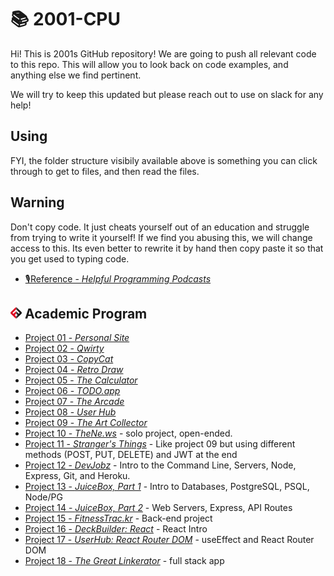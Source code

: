 # 📚 2001-CPU

Hi! This is 2001s GitHub repository! We are going to push all relevant code to this repo. This will allow you to look back on code examples, and anything else we find pertinent.

We will try to keep this updated but please reach out to use on slack for any help!

## Using

FYI, the folder structure visibily available above is something you can click through to get to files, and then read the files.

## Warning

Don't copy code. It just cheats yourself out of an education and struggle from trying to write it yourself! If we find you abusing this, we will change access to this. Its even better to rewrite it by hand then copy paste it so that you get used to typing code.

- [🎙️Reference - _Helpful Programming Podcasts_](reference/podcast-list.md)

## ![FSA](/logo.png) Academic Program

- [Project 01 - _Personal Site_](project_01)
- [Project 02 - _Qwirty_](project_02)
- [Project 03 - _CopyCat_](project_03)
- [Project 04 - _Retro Draw_](project_04)
- [Project 05 - _The Calculator_](project_05)
- [Project 06 - _TODO.app_](project_06)
- [Project 07 - _The Arcade_](project_07)
- [Project 08 - _User Hub_](project_08)
- [Project 09 - _The Art Collector_](project_09)
- [Project 10 - _TheNe.ws_](project_10) - solo project, open-ended.
- [Project 11 - _Stranger's Things_](project_11) - Like project 09 but using different methods (POST, PUT, DELETE) and JWT at the end
- [Project 12 - _DevJobz_](project_12) - Intro to the Command Line, Servers, Node, Express, Git, and Heroku.
- [Project 13 - _JuiceBox, Part 1_](project_13) - Intro to Databases, PostgreSQL, PSQL, Node/PG
- [Project 14 - _JuiceBox, Part 2_](project_14) - Web Servers, Express, API Routes
- [Project 15 - _FitnessTrac.kr_](project_15) - Back-end project
- [Project 16 - _DeckBuilder: React_](project_16) - React Intro
- [Project 17 - _UserHub: React Router DOM_](project_17) - useEffect and React Router DOM
- [Project 18 - _The Great Linkerator_](project_18) - full stack app
